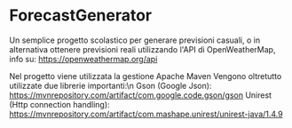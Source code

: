 # ForecastGenerator
Un semplice progetto scolastico per generare previsioni casuali, o in alternativa ottenere previsioni reali utilizzando l'API di OpenWeatherMap, info su: https://openweathermap.org/api

Nel progetto viene utilizzata la gestione Apache Maven
Vengono oltretutto utilizzate due librerie importanti:\n
Gson (Google Json): https://mvnrepository.com/artifact/com.google.code.gson/gson
Unirest (Http connection handling): https://mvnrepository.com/artifact/com.mashape.unirest/unirest-java/1.4.9